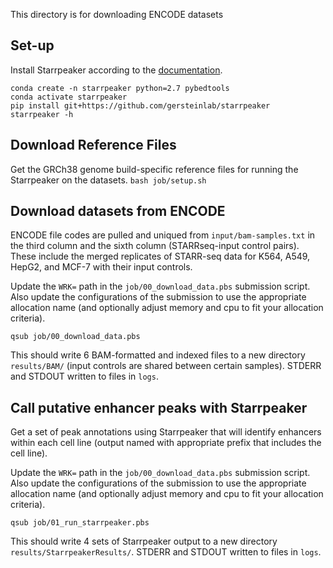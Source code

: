 

This directory is for downloading ENCODE datasets


## Set-up
Install Starrpeaker according to the [documentation](https://github.com/gersteinlab/starrpeaker).

```
conda create -n starrpeaker python=2.7 pybedtools
conda activate starrpeaker
pip install git+https://github.com/gersteinlab/starrpeaker
starrpeaker -h
```

## Download Reference Files
Get the GRCh38 genome build-specific reference files for running the Starrpeaker on the datasets.
`bash job/setup.sh`


## Download datasets from ENCODE
ENCODE file codes are pulled and uniqued from `input/bam-samples.txt` in the third column and the sixth column (STARRseq-input control pairs). These include the merged replicates of STARR-seq data for K564, A549, HepG2, and MCF-7 with their input controls.

Update the `WRK=` path in the `job/00_download_data.pbs` submission script. Also update the configurations of the submission to use the appropriate allocation name (and optionally adjust memory and cpu to fit your allocation criteria).

`qsub job/00_download_data.pbs`

This should write 6 BAM-formatted and indexed files to a new directory `results/BAM/` (input controls are shared between certain samples). STDERR and STDOUT written to files in `logs`.


## Call putative enhancer peaks with Starrpeaker
Get a set of peak annotations using Starrpeaker that will identify enhancers within each cell line (output named with appropriate prefix that includes the cell line).

Update the `WRK=` path in the `job/00_download_data.pbs` submission script. Also update the configurations of the submission to use the appropriate allocation name (and optionally adjust memory and cpu to fit your allocation criteria).

`qsub job/01_run_starrpeaker.pbs`

This should write 4 sets of Starrpeaker output to a new directory `results/StarrpeakerResults/`. STDERR and STDOUT written to files in `logs`.
